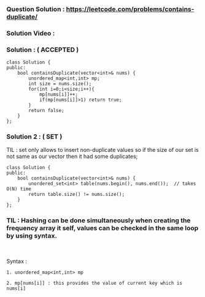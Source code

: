### Question Solution : https://leetcode.com/problems/contains-duplicate/

### Solution Video : 

### Solution : ( ACCEPTED ) 

```
class Solution {
public:
    bool containsDuplicate(vector<int>& nums) {
        unordered_map<int,int> mp;
        int size = nums.size();
        for(int i=0;i<size;i++){
            mp[nums[i]]++;
            if(mp[nums[i]]>1) return true;
        }
        return false;
    }
};
```

### Solution 2 : ( SET ) 

TIL : set only allows to insert non-duplicate values so if the size of our set is not same as our vector then it had some duplicates;

```
class Solution {
public:
    bool containsDuplicate(vector<int>& nums) {
        unordered_set<int> table(nums.begin(), nums.end());  // takes O(N) time
        return table.size() != nums.size();
    }
};
```


### TIL : Hashing can be done simultaneously when creating the frequency array it self, values can be checked in the same loop by using syntax. 

<br>

Syntax : 
```
1. unordered_map<int,int> mp

2. mp[nums[i]] : this provides the value of current key which is nums[i] 
```